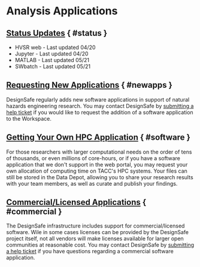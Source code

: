 # Analysis Applications

## [Status Updates](#status) { #status }

<ul>
	<li>HVSR web -  Last updated 04/20</li>
	<li>Jupyter -  Last updated 04/20</li>
	<li>MATLAB - Last updated 05/21</li>
	<li>SWbatch - Last updated 05/21</li>
</ul>

## [Requesting New Applications](#newapps) { #newapps }

DesignSafe regularly adds new software applications in support of natural hazards engineering research. You may contact DesignSafe by <a href="/help/new-ticket/">submitting a help ticket</a> if you would like to request the addition of a software application to the Workspace.

## [Getting Your Own HPC Application](#software) { #software }

For those researchers with larger computational needs on the order of tens of thousands, or even millions of core-hours, or if you have a software application that we don't support in the web portal, you may request your own allocation of computing time on TACC's HPC systems. Your files can still be stored in the Data Depot, allowing you to share your research results with your team members, as well as curate and publish your findings.

## [Commercial/Licensed Applications](#commercial) { #commercial }

The DesignSafe infrastructure includes support for commercial/licensed software. Wile in some cases licenses can be provided by the DesignSafe project itself, not all vendors will make licenses available for larger open communities at reasonable cost. You may contact DesignSafe by <a href="/help/new-ticket/">submitting a help ticket</a> if you have questions regarding a commercial software application.

